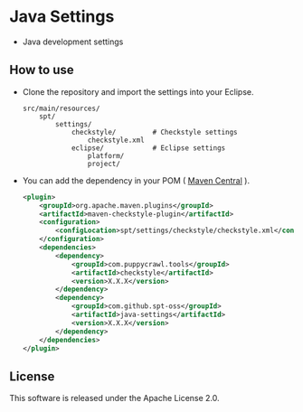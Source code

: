 # Java Settings

* Java development settings

## How to use

* Clone the repository and import the settings into your Eclipse.

	```
	src/main/resources/
		spt/
			settings/
				checkstyle/			# Checkstyle settings
					checkstyle.xml
				eclipse/			# Eclipse settings
					platform/
					project/
	```

* You can add the dependency in your POM ( [Maven Central](https://repo1.maven.org/maven2/com/github/spt-oss/java-settings/) ).

	```xml
	<plugin>
		<groupId>org.apache.maven.plugins</groupId>
		<artifactId>maven-checkstyle-plugin</artifactId>
		<configuration>
			<configLocation>spt/settings/checkstyle/checkstyle.xml</configLocation>
		</configuration>
		<dependencies>
			<dependency>
				<groupId>com.puppycrawl.tools</groupId>
				<artifactId>checkstyle</artifactId>
				<version>X.X.X</version>
			</dependency>
			<dependency>
				<groupId>com.github.spt-oss</groupId>
				<artifactId>java-settings</artifactId>
				<version>X.X.X</version>
			</dependency>
		</dependencies>
	</plugin>
	```

## License

This software is released under the Apache License 2.0.
